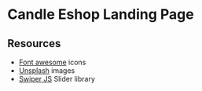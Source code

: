 # Candle Eshop Landing Page

## Resources 

- [Font awesome] icons
- [Unsplash] images
- [Swiper JS] Slider library


[Font awesome]: <https://fontawesome.com/>
[Unsplash]: <https://unsplash.com/>
[Swiper JS]: <https://swiperjs.com/>